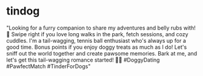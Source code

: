 # tindog
"Looking for a furry companion to share my adventures and belly rubs with! 🐾 Swipe right if you love long walks in the park, fetch sessions, and cozy cuddles. I'm a tail-wagging, tennis ball enthusiast who's always up for a good time. Bonus points if you enjoy doggy treats as much as I do! Let's sniff out the world together and create pawsome memories. Bark at me, and let's get this tail-wagging romance started! 🐶💕 #DoggyDating #PawfectMatch #TinderForDogs"
